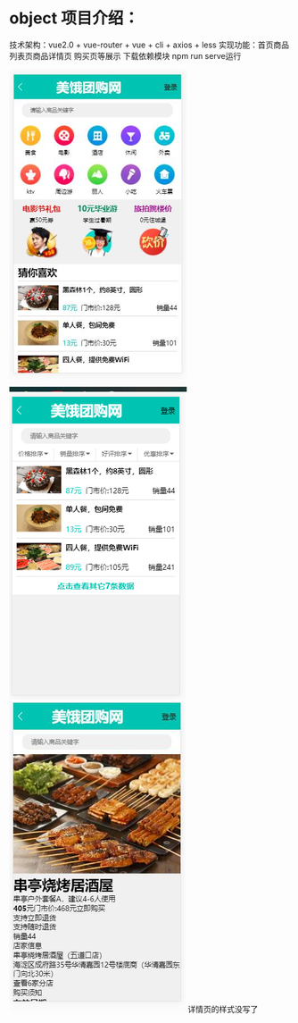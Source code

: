 # object 项目介绍：
技术架构：vue2.0 + vue-router + vue + cli + axios + less
实现功能：首页商品列表页商品详情页 购买页等展示
下载依赖模块 npm run serve运行

![image text](https://github.com/Songlcwaityou/object/blob/master/01.png)
![image text](https://github.com/Songlcwaityou/object/blob/master/02.png)
![image text](https://github.com/Songlcwaityou/object/blob/master/03.png)
详情页的样式没写了

